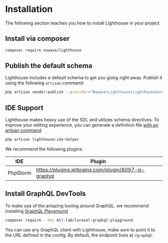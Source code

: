 # Installation

The following section teaches you how to install Lighthouse in your project.

## Install via composer

```bash
composer require nuwave/lighthouse
```

## Publish the default schema

Lighthouse includes a default schema to get you going right away. Publish
it using the following `artisan` command:

```bash
php artisan vendor:publish --provider="Nuwave\Lighthouse\LighthouseServiceProvider" --tag=schema
```

## IDE Support

Lighthouse makes heavy use of the SDL and utilizes schema directives.
To improve your editing experience, you can generate a definition file
[with an artisan command](../api-reference/commands.md#ide-helper):

```bash
php artisan lighthouse:ide-helper
```

We recommend the following plugins:

|IDE|Plugin|
|---|---|
|PhpStorm|https://plugins.jetbrains.com/plugin/8097-js-graphql|

## Install GraphQL DevTools

To make use of the amazing tooling around GraphQL, we recommend
installing [GraphQL Playground](https://github.com/mll-lab/laravel-graphql-playground)

```bash
composer require --dev mll-lab/laravel-graphql-playground
```

You can use any GraphQL client with Lighthouse, make sure to point it to the URL defined in
the config. By default, the endpoint lives at `/graphql`. 
